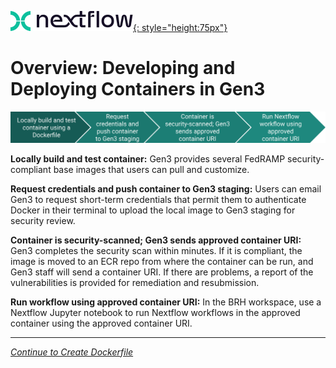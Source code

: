 [![Nextflow logo](img/nextflow.svg){: style="height:75px"}](https://www.nextflow.io/)

# **Overview: Developing and Deploying Containers in Gen3**

![Overview of steps in developing a container and making it available for use in workflows](./img/container-development.png)

**Locally build and test container:**
Gen3 provides several FedRAMP security-compliant base images that users can pull and customize.

**Request credentials and push container to Gen3 staging:**
Users can email Gen3 to request short-term credentials that permit them to authenticate Docker in their terminal to upload the local image to Gen3 staging for security review.

**Container is security-scanned; Gen3 sends approved container URI:**
Gen3 completes the security scan within minutes. If it is compliant, the image is moved to an ECR repo from where the container can be run, and Gen3 staff will send a container URI. If there are problems, a report of the vulnerabilities is provided for remediation and resubmission.

**Run workflow using approved container URI:**
In the BRH workspace, use a Nextflow Jupyter notebook to run Nextflow workflows in the approved container using the approved container URI.

---
[*Continue to Create Dockerfile*](./nextflow-create-docker.md)
